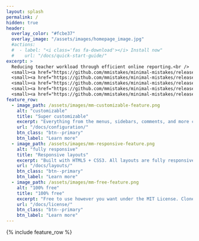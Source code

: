 ```yaml
---
layout: splash
permalink: /
hidden: true
header:
  overlay_color: "#fcbe37"
  overlay_image: "/assets/images/homepage_image.jpg" 
  #actions:
  #  - label: "<i class='fas fa-download'></i> Install now"
  #    url: "/docs/quick-start-guide/"
excerpt: >
  Reducing teacher workload through efficient online reporting.<br />
  <small><a href="https://github.com/mmistakes/minimal-mistakes/releases/tag/4.19.3">Latest release v4.19.3</a></small>.<br/>
  <small><a href="https://github.com/mmistakes/minimal-mistakes/releases/tag/4.19.3">Latest release v4.19.3</a></small>.<br/>
  <small><a href="https://github.com/mmistakes/minimal-mistakes/releases/tag/4.19.3">Latest release v4.19.3</a></small>.<br/>
  <small><a href="https://github.com/mmistakes/minimal-mistakes/releases/tag/4.19.3">Latest release v4.19.3</a></small>.<br/>
  <small><a href="https://github.com/mmistakes/minimal-mistakes/releases/tag/4.19.3">Latest release v4.19.3</a></small>.<br/>
feature_row:
  - image_path: /assets/images/mm-customizable-feature.png
    alt: "customizable"
    title: "Super customizable"
    excerpt: "Everything from the menus, sidebars, comments, and more can be configured or set with YAML Front Matter."
    url: "/docs/configuration/"
    btn_class: "btn--primary"
    btn_label: "Learn more"
  - image_path: /assets/images/mm-responsive-feature.png
    alt: "fully responsive"
    title: "Responsive layouts"
    excerpt: "Built with HTML5 + CSS3. All layouts are fully responsive with helpers to augment your content."
    url: "/docs/layouts/"
    btn_class: "btn--primary"
    btn_label: "Learn more"
  - image_path: /assets/images/mm-free-feature.png
    alt: "100% free"
    title: "100% free"
    excerpt: "Free to use however you want under the MIT License. Clone it, fork it, customize it... whatever!"
    url: "/docs/license/"
    btn_class: "btn--primary"
    btn_label: "Learn more"      
---
```


{% include feature_row %}
